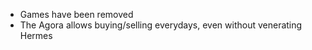 * Games have been removed
* The Agora allows buying/selling everydays, even without venerating Hermes
